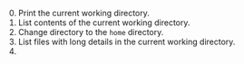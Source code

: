 0. Print the current working directory.
1. List contents of the current working directory.
2. Change directory to the `home` directory.
3. List files with long details in the current working directory.
4.  
